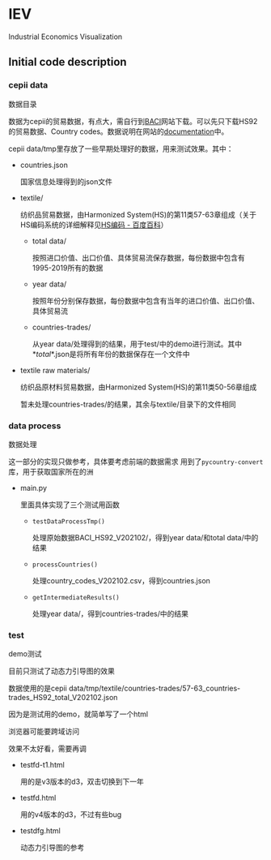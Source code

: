 # IEV
Industrial Economics Visualization

## Initial code description

### cepii data

数据目录

数据为cepii的贸易数据，有点大，需自行到[BACI](http://cepii.fr/CEPII/en/bdd_modele/presentation.asp?id=37)网站下载。可以先只下载HS92的贸易数据、Country codes。数据说明在网站的[documentation](http://www.cepii.fr/DATA_DOWNLOAD/baci/doc/DescriptionBACI.html)中。

cepii data/tmp里存放了一些早期处理好的数据，用来测试效果。其中：

- countries.json

	国家信息处理得到的json文件

- textile/

	纺织品贸易数据，由Harmonized System(HS)的第11类57-63章组成（关于HS编码系统的详细解释见[HS编码 - 百度百科](https://baike.baidu.com/item/HS%E7%BC%96%E7%A0%81/1532725?fr=aladdin)）

	- total data/

		按照进口价值、出口价值、具体贸易流保存数据，每份数据中包含有1995-2019所有的数据

	- year data/

		按照年份分别保存数据，每份数据中包含有当年的进口价值、出口价值、具体贸易流
	
	- countries-trades/

		从year data/处理得到的结果，用于test/中的demo进行测试。其中*_total_*.json是将所有年份的数据保存在一个文件中

- textile raw materials/

	纺织品原材料贸易数据，由Harmonized System(HS)的第11类50-56章组成

	暂未处理countries-trades/的结果，其余与textile/目录下的文件相同

### data process

数据处理

这一部分的实现只做参考，具体要考虑前端的数据需求
用到了`pycountry-convert`库，用于获取国家所在的洲

- main.py

	里面具体实现了三个测试用函数

	- `testDataProcessTmp()`

		处理原始数据BACI\_HS92\_V202102/，得到year data/和total data/中的结果

	- `processCountries()`

		处理country\_codes\_V202102.csv，得到countries.json

	- `getIntermediateResults()`

		处理year data/，得到countries-trades/中的结果

### test

demo测试

目前只测试了动态力引导图的效果

数据使用的是cepii data/tmp/textile/countries-trades/57-63_countries-trades_HS92_total_V202102.json

因为是测试用的demo，就简单写了一个html

浏览器可能要跨域访问

效果不太好看，需要再调

- testfd-t1.html

	用的是v3版本的d3，双击切换到下一年

- testfd.html

	用的v4版本的d3，不过有些bug

- testdfg.html

	动态力引导图的参考


